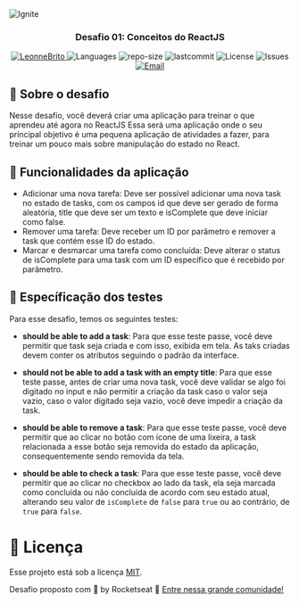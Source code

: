 <img alt="Ignite" src="https://www.notion.so/image/https%3A%2F%2Fs3-us-west-2.amazonaws.com%2Fsecure.notion-static.com%2F2fbacb7a-e460-44a3-8fc5-e66f96dae148%2Fcover-reactjs.png?table=block&id=51e4099a-6e2f-4d4b-ae94-f9fe75bb769d&width=5120&userId=1b109781-8635-4162-80d6-714377721793&cache=v2" />

<h3 align="center">
Desafio 01: Conceitos do ReactJS
</h3>

<p align="center">	
   <a href="https://www.linkedin.com/in/leonne-sousa-brito/">
      <img alt="LeonneBrito" src="https://img.shields.io/badge/-LeonneBrito-5965e0?style=flat&logo=Linkedin&logoColor=white" />
   </a>
  <img alt="Languages" src="https://img.shields.io/github/languages/count/LeonneBrito/desafio01-ignite-trilha-reactjs?color=%235963C5" />
  <img alt="repo-size" src="https://img.shields.io/github/repo-size/LeonneBrito/desafio01-ignite-trilha-reactjs?color=%235761C3" />
  <img alt="lastcommit" src="https://img.shields.io/github/last-commit/LeonneBrito/desafio01-ignite-trilha-reactjs?color=%235761C3" />
  <img alt="License" src="https://img.shields.io/github/license/LeonneBrito/desafio01-ignite-trilha-reactjs?color=%235E69D7" />
  <img alt="Issues" src="https://img.shields.io/github/issues/LeonneBrito/desafio01-ignite-trilha-reactjs?color=%235965E0">
  <a href="mailto:contato@leonnebrito.com.br">
   <img alt="Email" src="https://img.shields.io/badge/-contato%40leonnebrito.com.br-%23525DCB" />
  </a>
</p>

## :rocket: Sobre o desafio

Nesse desafio, você deverá criar uma aplicação para treinar o que aprendeu até agora no ReactJS
Essa será uma aplicação onde o seu principal objetivo é uma pequena aplicação de atividades a fazer, para treinar um pouco mais sobre manipulação do estado no React.

## :wrench: Funcionalidades da aplicação

- Adicionar uma nova tarefa: Deve ser possível adicionar uma nova task no estado de tasks, com os campos id que deve ser gerado de forma aleatória, title que deve ser um texto e isComplete que deve iniciar como false.
- Remover uma tarefa: Deve receber um ID por parâmetro e remover a task que contém esse ID do estado.
- Marcar e desmarcar uma tarefa como concluída:  Deve alterar o status de isComplete para uma task com um ID específico que é recebido por parâmetro. 

## :syringe: Específicação dos testes

Para esse desafio, temos os seguintes testes:

- **should be able to add a task**: Para que esse teste passe, você deve permitir que task seja criada e com isso, exibida em tela. As taks criadas devem conter os atributos seguindo o padrão da interface.

- **should not be able to add a task with an empty title**: Para que esse teste passe, antes de criar uma nova task, você deve validar se algo foi digitado no input e não permitir a criação da task caso o valor seja vazio, caso o valor digitado seja vazio, você deve impedir a criação da task.

- **should be able to remove a task**: Para que esse teste passe, você deve permitir que ao clicar no botão com ícone de uma lixeira, a task relacionada a esse botão seja removida do estado da aplicação, consequentemente sendo removida da tela.

- **should be able to check a task**: Para que esse teste passe, você deve permitir que ao clicar no checkbox ao lado da task, ela seja marcada como concluída ou não concluída de acordo com seu estado atual, alterando seu valor de `isComplete` de `false` para `true` ou ao contrário, de `true` para `false`.

# :page_facing_up: Licença

Esse projeto está sob a licença [MIT](./LICENSE).

Desafio proposto com 💜 by Rocketseat 👋 [Entre nessa grande comunidade!](https://discordapp.com/invite/gCRAFhc)
